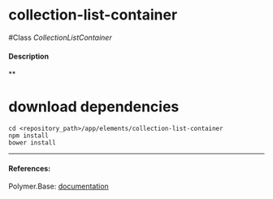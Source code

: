 collection-list-container
=========


#Class
*CollectionListContainer*

#### Description
**

# download dependencies
```
cd <repository_path>/app/elements/collection-list-container
npm install
bower install
```

____________
#### References:
Polymer.Base: [documentation](http://polymer.github.io/polymer/)



